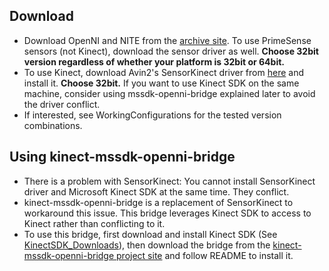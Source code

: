 ## Download ##

  * Download OpenNI and NITE from the [archive site](http://www.openni.org/openni-sdk/openni-sdk-history-2/). To use PrimeSense sensors (not Kinect), download the sensor driver as well. **Choose 32bit version regardless of whether your platform is 32bit or 64bit.**
  * To use Kinect, download Avin2's SensorKinect driver from [here](https://github.com/avin2/SensorKinect/tree/unstable/Bin) and install it. **Choose 32bit.** If you want to use Kinect SDK on the same machine, consider using mssdk-openni-bridge explained later to avoid the driver conflict.
  * If interested, see WorkingConfigurations for the tested version combinations.

## Using kinect-mssdk-openni-bridge ##

  * There is a problem with SensorKinect: You cannot install SensorKinect driver and Microsoft Kinect SDK at the same time. They conflict.
  * kinect-mssdk-openni-bridge is a replacement of SensorKinect to workaround this issue. This bridge leverages Kinect SDK to access to Kinect rather than conflicting to it.
  * To use this bridge, first download and install Kinect SDK (See [KinectSDK\_Downloads](KinectSDK_Downloads.md)), then download the bridge from the [kinect-mssdk-openni-bridge project site](http://code.google.com/p/kinect-mssdk-openni-bridge/) and follow README to install it.